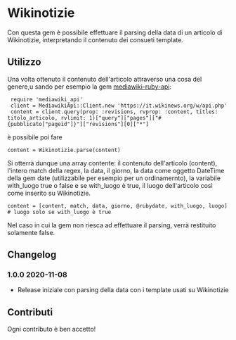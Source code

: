 # Wikinotizie
Con questa gem è possibile effettuare il parsing della data di un articolo di Wikinotizie, interpretando il contenuto dei consueti template.
## Utilizzo
Una volta ottenuto il contenuto dell'articolo attraverso una cosa del genere,u sando per esempio la gem [mediawiki-ruby-api](https://github.com/wikimedia/mediawiki-ruby-api):
```
 require 'mediawiki_api'
 client = MediawikiApi::Client.new 'https://it.wikinews.org/w/api.php'
 content = client.query(prop: :revisions, rvprop: :content, titles: titolo_articolo, rvlimit: 1)["query"]["pages"]["#{pubblicato["pageid"]}"]["revisions"][0]["*"]
```
è possibile poi fare
```
content = Wikinotizie.parse(content)
```
Si otterrà dunque una array contente: il contenuto dell'articolo (content), l'intero match della regex, la data, il giorno, la data come oggetto DateTime della gem date (utilizzabile per esempio per un ordinamernto), la variabile with_luogo true o false e se with_luogo è true, il luogo dell'articolo così come inserito su Wikinotizie.
```
content = [content, match, data, giorno, @rubydate, with_luogo, luogo] # luogo solo se with_luogo è true
```

Nel caso in cui la gem non riesca ad effettuare il parsing, verrà restituito solamente false.
## Changelog
### 1.0.0 2020-11-08
* Release iniziale con parsing della data con i template usati su Wikinotizie
## Contributi
Ogni contributo è ben accetto!
